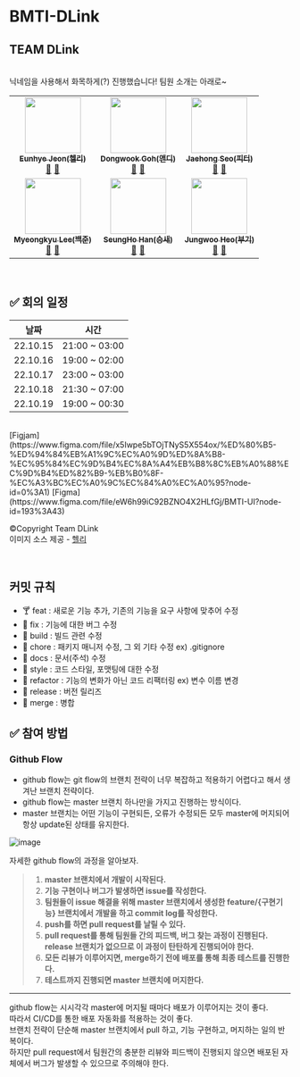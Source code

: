 # BMTI-DLink

## TEAM DLink

<br />
닉네임을 사용해서 화목하게(?) 진행했습니다! 팀원 소개는 아래로~

<!-- ALL-CONTRIBUTORS-LIST:START - Do not remove or modify this section -->
<!-- prettier-ignore-start -->
<!-- markdownlint-disable -->
<table>
  <tbody>
    <tr>
      <td align="center"><a href="https://github.com/haileyport"><img src="https://avatars.githubusercontent.com/u/50188104?v=4" width="100px;" alt=""/><br /><sub><b>Eunhye Jeon(헬리)</b></sub></a><br /><a href="https://github.com/Quick-Project/BMTI-DLink/commits?author=haileyport" title="Documentation">📖</a> <a href="https://github.com/Quick-Project/BMTI-DLink/pulls?q=is%3Apr+author%3Ahaileyport" title="Pull Requests">🥂</a></td>
      <td align="center"><a href="https://github.com/nada1221"><img src="https://avatars.githubusercontent.com/u/104189107?v=4" width="100px;" alt=""/><br /><sub><b>Dongwook Goh(앤디)</b></sub></a><br /><a href="https://github.com/Quick-Project/BMTI-DLink/commits?author=nada1221" title="Documentation">📖</a> <a href="https://github.com/Quick-Project/BMTI-DLink/pulls?q=is%3Apr+author%3Anada1221" title="Pull Requests">🥂</a></td>
      <td align="center"><a href="https://github.com/jaehongg"><img src="https://avatars.githubusercontent.com/u/107832252?v=4" width="100px;" alt=""/><br /><sub><b>
Jaehong Seo(피터)</b></sub></a><br /><a href="https://github.com/Quick-Project/BMTI-DLink/commits?author=jaehongg" title="Documentation">📖</a> <a href="https://github.com/Quick-Project/BMTI-DLink/pulls?q=is%3Apr+author%3Ajaehongg" title="Pull Requests">🥂</a></td>
    </tr>
    <tr>
      <td align="center"><a href="https://github.com/billy5982"><img src="https://avatars.githubusercontent.com/u/104412610?v=4" width="100px;" alt=""/><br /><sub><b>Myeongkyu Lee(백준)</b></sub></a><br /><a href="https://github.com/Quick-Project/BMTI-DLink/commits?author=billy5982" title="Documentation">📖</a> <a href="https://github.com/Quick-Project/BMTI-DLink/pulls?q=is%3Apr+author%3Abilly5982" title="Pull Requests">🥂</a></td>
      <td align="center"><a href="https://github.com/94sssh"><img src="https://avatars.githubusercontent.com/u/93918946?v=4" width="100px;" alt=""/><br /><sub><b>SeungHo Han(승새)</b></sub></a><br /><a href="https://github.com/Quick-Project/BMTI-DLink/commits?author=94sssh" title="Documentation">📖</a> <a href="https://github.com/Quick-Project/BMTI-DLink/pulls?q=is%3Apr+author%3A94sssh" title="Pull Requests">🥂</a></td>
      <td align="center"><a href="https://github.com/heoputer"><img src="https://avatars.githubusercontent.com/u/58350169?v=4" width="100px;" alt=""/><br /><sub><b>Jungwoo Heo(부기)</b></sub></a><br /><a href="https://github.com/Quick-Project/BMTI-DLink/commits?author=heoputer" title="Documentation">📖</a> <a href="https://github.com/Quick-Project/BMTI-DLink/pulls?q=is%3Apr+author%3Aheoputer" title="Pull Requests">🥂</a></td>
    </tr>
  </tbody>
</table>

<!-- markdownlint-restore -->
<!-- prettier-ignore-end -->

<!-- ALL-CONTRIBUTORS-LIST:END -->

<br/>

## ✅ 회의 일정

| 날짜     | 시간          |
| -------- | ------------- |
| 22.10.15 | 21:00 ~ 03:00 |
| 22.10.16 | 19:00 ~ 02:00 |
| 22.10.17 | 23:00 ~ 03:00 |
| 22.10.18 | 21:30 ~ 07:00 |
| 22.10.19 | 19:00 ~ 00:30 |

<br/>
[Figjam](https://www.figma.com/file/x5Iwpe5bTOjTNyS5X554ox/%ED%80%B5-%ED%94%84%EB%A1%9C%EC%A0%9D%ED%8A%B8-%EC%95%84%EC%9D%B4%EC%8A%A4%EB%B8%8C%EB%A0%88%EC%9D%B4%ED%82%B9-%EB%B0%8F-%EC%A3%BC%EC%A0%9C%EC%84%A0%EC%A0%95?node-id=0%3A1)
[Figma](https://www.figma.com/file/eW6h99iC92BZNO4X2HLfGj/BMTI-UI?node-id=193%3A43)

©Copyright Team DLink
<br/>
이미지 소스 제공 - [헬리](https://github.com/haileyport)

<br/>

## 커밋 규칙

- 🍸 feat : 새로운 기능 추가, 기존의 기능을 요구 사항에 맞추어 수정
- 🥃 fix : 기능에 대한 버그 수정
- 🧊 build : 빌드 관련 수정
- 🍺 chore : 패키지 매니저 수정, 그 외 기타 수정 ex) .gitignore
- 🍷 docs : 문서(주석) 수정
- 🍹 style : 코드 스타일, 포맷팅에 대한 수정
- 🍻 refactor : 기능의 변화가 아닌 코드 리팩터링 ex) 변수 이름 변경
- 🥂 release : 버전 릴리즈
- 🍶 merge : 병합

## ✅ 참여 방법

### Github Flow

- github flow는 git flow의 브랜치 전략이 너무 복잡하고 적용하기 어렵다고 해서 생겨난 브랜치 전략이다.
- github flow는 master 브랜치 하나만을 가지고 진행하는 방식이다.
- master 브랜치는 어떤 기능이 구현되든, 오류가 수정되든 모두 master에 머지되어 항상 update된 상태를 유지한다.

![image](https://user-images.githubusercontent.com/107832252/196041283-603bd3aa-c2b8-46d0-a211-6f1d06e83279.png)

자세한 github flow의 과정을 알아보자.

> 1. **master 브랜치에서 개발이 시작된다.**
> 2. **기능 구현이나 버그가 발생하면 issue를 작성한다.**
> 3. **팀원들이 issue 해결을 위해 master 브랜치에서 생성한 feature/{구현기능} 브랜치에서 개발을 하고 commit log를 작성한다.**
> 4. **push를 하면 pull request를 날릴 수 있다.**
> 5. **pull request를 통해 팀원들 간의 피드백, 버그 찾는 과정이 진행된다.
>    release 브랜치가 없으므로 이 과정이 탄탄하게 진행되어야 한다.**
> 6. **모든 리뷰가 이루어지면, merge하기 전에 배포를 통해 최종 테스트를 진행한다.**
> 7. **테스트까지 진행되면 master 브랜치에 머지한다.**

---

github flow는 시시각각 master에 머지될 때마다 배포가 이루어지는 것이 좋다.
<br/>
따라서 CI/CD를 통한 배포 자동화를 적용하는 것이 좋다.
<br/>
브랜치 전략이 단순해 master 브랜치에서 pull 하고, 기능 구현하고, 머지하는 일의 반복이다.
<br/>
하지만 pull request에서 팀원간의 충분한 리뷰와 피드백이 진행되지 않으면 배포된 자체에서 버그가 발생할 수 있으므로 주의해야 한다.
